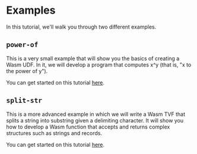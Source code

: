# Examples

In this tutorial, we'll walk you through two different examples.

## `power-of`

This is a very small example that will show you the basics of creating a Wasm UDF.  In it, we will develop a program that computes x^y (that is, "x to the power of y").

You can get started on this tutorial [here](Tutorial-WIT-Power.md).

## `split-str`

This is a more advanced example in which we will write a Wasm TVF that splits a string into substring given a delimiting character.  It will show you how to develop a Wasm function that accepts and returns complex structures such as strings and records.

You can get started on this tutorial [here](Tutorial-WIT-Split.md).

